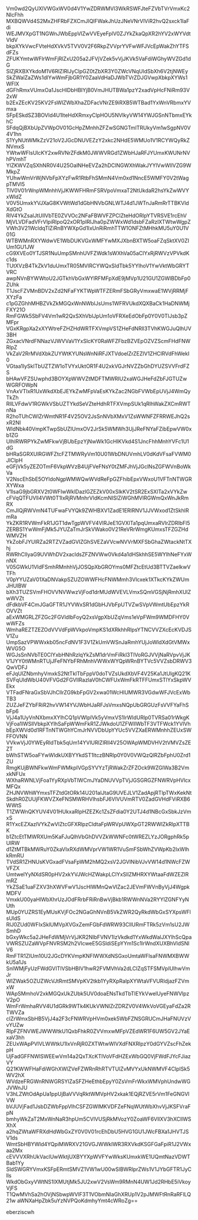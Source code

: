 Vm0wd2QyUXlVWGxWV0d4V1YwZDRWMVl3WkRSWFJteFZVbTVrVmxKc2NIcFhh
MXBQWVd4S2MxZHFRbFZXCmJIQlFWakJhUzJNeVNrVlViR2hvQ2sxck1IaFdi
WEJMVXpGT1NGWnJWbEppVlZwVVEyeFplV0ZJYkZkaQpXR2hYV2xWYVdtVldV
bkpXYkVwcFVteHdXVkV5TVV0V2F6RkpZVVprYVFwWFJVcEpWakZhYTFSdFZs
ZFUKYmtwWFlrWmFjRlZxU205a2JFVjVZek5vVjJKVk5VaFdiWGhyWVZGd1dG
SlZjRXBXYkdoM1V6RlZlRlJyClpGZ0tZbXR3Y0ZWcVNqUldSbXh6V2tjNWEy
SkZWalZaZWs1dlYwWmFjbGR1Y0ZaaVdHaDJWbTVrZDJGVwpXbkpXYWs1WFlX
dGFhRmxVUmxOa1JscHlDbHBIYjB0VmJHUTBWa1pzY2xadVpHcFNiRm93V2xW
b2ExZEcKV25KV2FsWlZWbXhaZDFacVNrZE9iRXB5WTBad1YxWnVRbmxYVmxa
SFpESkdSZ3BOVld4U1lteHdXRmxyClpHOU5NVlkyVW14YWJGSnNTbmxEYkhC
SFdqQjBXbUpZVWpOV01GcHpZMnhhZFZwSGNGTmlTRUkyVm1wSgpNV0V4V1hn
S1YyNUtWMkZzV21oV2JGcDNUVEZzY2xkc2NHdE5WMUo1V1RCYWQyRkZNVmxS
YWtwWFlsUlcKY2xwRVNrZFdkM0JWWVRGd1ZWbHJaRFJYUmxKWUNrNVhPVmhT
YlZKWVZqSXhNR0V4U25OalNHeEVZa2hDClNGWXhWakJYYlVwWllVZG9WMkpZ
YUhwWmVrWjNVbFpXYzFwR1RtbFhSMmN4Vm0xd1NncE5WMFY0V2tWagpTMVl5
TlV0V01rWnpWMnhhVjJKWWFHRmFSRVpoVmxaT2NtUkdaR2hsYkZwWVYxWldZ
V0V5UmxkYVJXaG8KVWtWd1dGbHNVbGNLWTJ4d1JWTnJaRmRrTTBKVldXdGtO
RlV4YkZsalJtUllVbTE0ZVVOc2NFaFBWVFZPClZteHdORlpYTVRSVE1rcEhV
MjVLVDFadVFrVlpiRlpoQ2xOR1pIRlJha0pZWWxWd1dsbFZaRzlXTWtwWgpZ
VWh3V21WcldqTlZiRnBYWXpGd1IxUnRiRmhTTW1ONFZtMHhkMU5uY0U1V01G
WTBWMnRXYWdwVE1WbDUKVGxWMFYwMXJXbnBXTW5oaFZqSktXV0ZIUm1GU1JW
cG9XVEo0YTJSR1NuUmpSMnhUVFZWdk1sWXhVa05aClYxRjRWVzVPVkdKc1ds
TUtXVzB4TkZkV1duUmxTR05MVlRCYWQxSldTbk5YYlhoV1YwVktWbGRYTVRC
awpNVnBYWWtoU2JGTkhVbGxWYlRFMFpXdE9jMVp1U21GU1ZGWlBDbFp0ZUhk
T1JscFZVMnBDV2xZd2NFaFYKTWpWTFZERmFSbGRyVmxwaE1WVjRRMjFXYzFa
c1pGZGhhMHBZVkZkMGQxWnNWblJsUms1WFRVUkdXQXBaCk1HaDNWMjFXY21O
RmFGWk5SbFV4Vm1wR2QxSXhVblJpUm1oVFRXeEdObFp0Y0V0TlJsb3pZMFpr
VGxKRgpXa2xXYWtreFZHZHdWRTFXVmpVS1ZHeFdNRll3TVhKWGJuQlhUV3BH
ZGxacVNrdFNNazVJWVVaV1YxSlcKY0RaWFZFbzBZVEpOZVZScmFHdFNWRlpZ
VkZaV2RrMVdXbkZUYWtKYUNsWnNiRFJXTVdoelZrZEZlV1ZHClRVdFhWekI0
VGtaa1IySklTbUZTZW1oTVYxUktOR1F4U2xkVGJrNVZZbGhDYUZSVVFrdFZS
bHAwVFZSUwphd3BOYXpWWVZtMDFTMWRIU2xaWGJHeFdZbFJGTUZwWGRFOWpN
VnAxVTIxR1UxWkdXbEJEYkZwMFpVaEsKYkZac2NGbFVWbEpUVjJ4WmQyTkZh
RllLVFdwV1RGWkVSbUZTYkdSeVZteHdhRTFXVmpSUk1qRlhWakZXCmRWTnNa
R2hoTUhCWlZrWmtNR1F4V25OV2JsSnNVbXMxV1ZsWWNFZFRRWEJhQ2sxR2NI
WldNbk40VmpKTwpSbUZIUmxOV2JrSk5WMWh3UjJReFNYaFZibEpwVW0xb1ZG
UlhlRWRPYkZwMFkwVjBUbEpzYjNwWk1GcHIKVkd4S1JncFhhMnhYVFc1U1dG
bHRaSGRXUlRGWFZtcFZTMWRyVm10U01WbDNUVmhLV0dKdVFsaFVWM0JIClpH
eGFjVk5yZEZOTmF6VkpWVzB4UjFVeFNsY0tZMFJhVjJGclNsZGFWVnBoWkVa
V2NscEhSbE5OYldoNgpWMWQwWVdReFpGZFhibEpxVWxoU1VFTnNTWGRXYWxa
V1lsaG9jbGRXV2t0WFIwWklDazlGZEZkV00xSlkKV2tSR2ExSXlTa2xVYkZw
cFVqQTFUVll4VWt0T1IxRjRVMnhrVldKcmNISlZiWGhMVlRGWmQxWnJkRmRX
CmJIQjRWVmN4TUFwaFVYQk9ZWHBXV1ZadE1ERlRNV1JJVWxod1ZtSkhlRmRa
YkZKR1RVWmFkR1JGT1dwTgpWVFV4VlRJeE1GVXlTa1pqUmxaRVlrZDRlbFl5
ZERBS1YwWmFjMk5JYUZaTmJrSkVWako0V21ReVRrWmgKUmxsTFZGZHdWMVZH
YkZobFJYUlRZa2RTZVZadGVIZGhSVEZaVVcwNVVrMXFSbGhaZWtackNtTXhj
RWRhClIyaG9UVWhDV2xacldsZFZNVWw0Vkd4a1dHSkhhSE5WYlhNeFYxWnNX
V05GWkU1VldFSmhRMnhhVjJOSQpXbGROYms0MFZtcEtUd3BTTVZaelkwVTFh
V0pYYUZaV01XaDNVakpSZUZOWWFHcFNWMmh3Vlcxek1XTkcKYkZWUmJHUlBW
bXh3TUZSVmFHOVVNVWwzVjFod1drMUdWVEVLVmxSQmVGSjNjRmhXUlZwWVZt
dFdkbVF4CmJGaGFTR1JYVWxSR1dGbHJVbFpUTVZwSVpVWmtUbEpzYkROVVZt
aExWMGRLZFZGc2FGVldlbFoyQ2xsVgpXbUZqVms1eVpFWm9WMDFHY0VwWFZs
WmhaREZTZEZOdVVVdFpWVkpoVmpKS1dXRkhhRlpsYTNCVVZXcEcKVDJSV1Zu
UmpSazVPWWxkb05ncFdNV1F3V1ZkUmVWSnJaRmhYUjJoWldXdGtVMWxWVG5O
WGJsSnNVbTE0ClYxbHNhRzlqYkZsM1drVmFiRkl3TlVoRGJVVjNaRVpvVjJK
V1JYY0tWMnRTUjJFeFNYbFRhMnhVWWxWYQpWRnBYTVc5VVZsbDRWV3QwVDFJ
eFJqUlZNbmhyVmxkS2NtTklTbFppV0doTVZsUkdXbVF4V25Ka1JtUlgKQ21K
SVFqUldWbU40VFVGd2FGVllRazlaV0hCWFUxWmFkRTFFUmxSTlYxSkpWVEkx
VTFadFNraGxSbVJhCllrZG9kbFpGV2xwa01WcHlUMWR3VGdwWFJVcExWbTB3
ZUZJeFZYbFRiR2hvVW14YVJWbHJaRFJsVmxsNQpUbGRGUzFsVVFYaFhSbFp6
VjJ4a1UyVnNXbmxXYlhCQ1pVWlplVk5yVmxVS1lrWldURlp0TVRSa01rWkgK
VjFoa1lWSllVbkpXYlhSaFpWWmFkR1ZJWkdoU1ZFWllWbTF3VTFWck1YVlVh
bEpXWVd0d1RFTnNTWGhYCmJrNVVDbUpYYUc5VVZXaERWMnhhZEUxSWFFOVNN
VVkwVjJ0YWEyRldTbk5qUm14YVlURlZlRll4V25OWApWMDVHV2tVMVZsZEZT
bWhSTW5oaFYwWldkUXBYYkdST1ltczBNRlp0Y0V0VWQzQlRZbFphU0Zrd1ZU
RmgKUjBWNFkwWmFWMkpIVGpSYVYzTjRWakZrZFZOck9WZGlWa3B2VmxkNFUx
WXhaRWNLVjFoa1YyRXpVbTlWCmJYaDNUVVpTVjJGSGRGZFNWRVpHVlcxMFQx
ZHJNVWhWYmxsTFZtdGtORk14U201alJtaG9UVEJLV1ZadApjRTlpTWxKekNt
SkdhR0ZUUjFKWVZXeFNSMWRHVlhsbFJ6VlVUVmRTV0ZadGVHdFViRXB6WWtS
T1ZWWnQKYUV4V01HUkxaRlpHZEZKc1ZsZFdia0Y2UTJ4d1NBcGxSbkJzVmxS
R1YxcEZXazlVYkZwVlZtcGFXRlpzCldtaFpWRVpUWXpGT2RWWlZkRlpXTTBK
b1ZtcEtTMWRXUm5KaFJuQlhVbGhDVVZkWWNFc0tWREZLYzJORgphRk5pUlRW
d1ZtMTBkMWRuY0ZkaVIxRXdWMVprVW1WR1VuSmFSbWhZVWpKb2IxWlhkRmRU
TVdSR1ZHNUsKVGxadFVsaFpWM2hMQ2xsV2JGVlNibVJvVW14d1NWcFZWVFZX
UmtwelYyNXdSR0pHV2xkYVJWcHZWakpLClYxSllZMHRXYWtaaFdWZEZlRmRZ
YkZSaE1uaFZXV3hXWVFwV1JscHlWMnQwVlZac2JEVmFWVnByVjJ4WgpkMDFV
VmxkU00yaHlWbXhrUzJOdFRrbFRiRnBwVjBkb1RWWnNVa2RYYlZGNFYyNUth
MUp0YUZRS1EyMUsKVjFOc2NGaGhNVnB5VkZWR2QyRkdWbGxSYXpsWFlsUldS
RlJ0ZUd0WFIxSklUMVpXVGxZemFGbFdWRW93CllURmFTRk5zVm1sU2JWSmhD
bGxyWkc5a2JHeFdWMjVrVjJKR2NIbFVNV1IzVkdkd1YxWkdWalJXYlhScQpa
VWRSZUZaWVpFNVRSM2h2VlcweE5GSldiSEpYYm1Sc1lrWndXUXBhVldSNlV6
RmFTR1ZIUm10U2JGcDYKVmpKNFlWWXdNSGxoUmtaWFlsaFNWMXBWWkU5a1Js
SnlWMjFyUzFWdGVITlVSbHBIV1hwR2FVMVhVa2dLClZqSTFSMVpIUlhwVmJr
WlZWak5OZUZWcVJtRmtSMVpKV2tkb1YyRXpRalpXYWtaVFVURldjazFZVmxW
WApSMmhoV2xkMGQxUkZUbk5UV0doaENsTkdTbTlEYkVwelUyeFNWVlpzV2pO
WmFrWmhaRVV4U1dGRk9WTk4KUkVWNlZrZDRZV0V4WkVoVGEyaFdZa2RTWVZa
clZrWmxSbHB5VjJ4a2F3cFNWRVpHVm0xek5WbFZNSGRUCmJHaFNUVzVvYUZw
RlpFZFNVWEJWWWtkU1QxbFhkR0ZVVmxwMFpVZEdWR1F6UW5GV2JYaExaV3hh
ZEUxWApPVlVLWWtkU1IxVnRjR0ZXTWtwWlVXdFNXRlpzY0dGYVZscFhZekpH
UjFadGFFNWlSWEEwVm14a2QxTXcKTlVoVFdHZExWbGQ0VjFWdFJYcFJiazVY
Q21KWWFHaFdiWGhXWlZVeFZWRnRhRTVTUlZvMVYxUkNWMVF4ClpISk5WV2hX
WVdzeFRGWnRNWGRSYlZaSFZHeEthbEpyY0ZsVmFrWkxWMVphUndwWGJVWnJU
V3hLZWtOdApUa1ppUjBaVVVqRktWMVpHV2xkak1EQjRZVE5rVm1FeGNGVlVW
bVJUVjFad1JsbDZWbFppVlhCSFZGWlMKVDFZeFNqWUtWbXhvVjJKSFVraFpN
bmhyWkZaT2MxWnNaR3hpUm5CVlVUSjRkMVozY0ZoaWF6VllXV3hXCllWSXhX
a2hqZWtaWFRXdHdWbGxZY0V0V01rcEhDbU5HVG1GU1JWcFBXa1JHVTJSV1ds
WmtSbHBYWld4YQpiMWRXV21GVGJWWklWR3RXVkdKSGFGaFpiR1J2VWxaa2Mx
cEVVVXRhUkVaclUwWktjUXBYYXpWVFYwWksKUmxkWE1UQmtNazVDWTBab1Yy
SldSWGRYVmxKSFpERmtSMVZ1VW1wU00wSlBWRlprZWs1V1JYbGFTR1JyClls
WkdObGxyVWtNS1lXMUtjMk5JU2xwV2VsWm9RMnN4UW1Jd2RHbE5iVkoyVjFS
T1QwMVhSa2hOVjNSbwpWVlF3T1VObmNIaGhXRUp1V2pJMWFtRnRaRFlLQ21w
aWNXaHpZbk5uYzNVPQoKdmhyYmt4cWRoZg==

eberziscwh